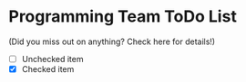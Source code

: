 Programming Team ToDo List
==========================

(Did you miss out on anything? Check here for details!)

- [ ] Unchecked item
- [x] Checked item